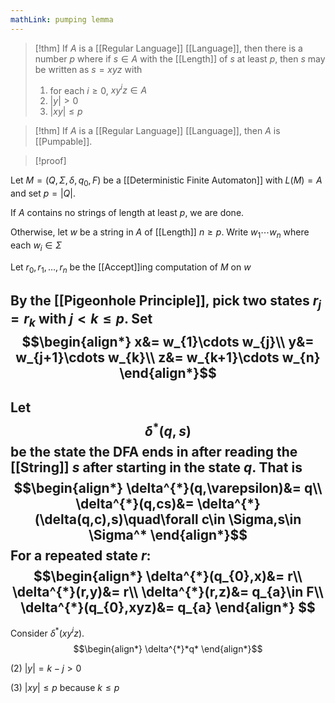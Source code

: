 ```yaml
---
mathLink: pumping lemma
---
```

>[!thm]
>If $A$ is a [[Regular Language]] [[Language]], then there is a number $p$ where if $s\in A$ with the [[Length]] of $s$ at least $p$, then $s$ may be written as $s=xyz$ with 
>1. for each $i≥0$, $xy^{i}z\in A$
>2. $|y|>0$
>3. $|xy|≤p$

>[!thm]
>If $A$ is a [[Regular Language]] [[Language]], then $A$ is [[Pumpable]].

>[!proof]

Let $M=(Q,\Sigma,\delta,q_{0},F)$ be a [[Deterministic Finite Automaton]] with $L(M)=A$ and set $p=|Q|$.

If $A$ contains no strings of length at least $p$, we are done.

Otherwise, let $w$ be a string in $A$ of [[Length]] $n≥p$. Write $w_{1}\cdots w_{n}$ where each $w_{i}\in \Sigma$

Let $r_{0},r_{1},\ldots,r_{n}$ be the [[Accept]]ing computation of $M$ on $w$

By the [[Pigeonhole Principle]], pick two states $r_{j}=r_k$ with $j<k\le p$. Set $$\begin{align*}
x&= w_{1}\cdots w_{j}\\
y&= w_{j+1}\cdots w_{k}\\
z&= w_{k+1}\cdots w_{n}
\end{align*}$$
---
Let $$\delta^{*}(q,s)$$be the state the DFA ends in after reading the [[String]] $s$ after starting in the state $q$. That is $$\begin{align*}
	\delta^{*}(q,\varepsilon)&= q\\
\delta^{*}(q,cs)&= \delta^{*}(\delta(q,c),s)\quad\forall c\in \Sigma,s\in \Sigma^*
\end{align*}$$
For a repeated state $r$:
$$\begin{align*}
\delta^{*}(q_{0},x)&= r\\
\delta^{*}(r,y)&= r\\
\delta^{*}(r,z)&= q_{a}\in F\\
\delta^{*}(q_{0},xyz)&= q_{a}
\end{align*}
$$
---
Consider $\delta^{*}(xy^{i}z)$. $$\begin{align*}
\delta^{*}*q*
\end{align*}$$


(2) $|y|=k-j>0$

(3) $|xy|\le p$ because $k\le p$

